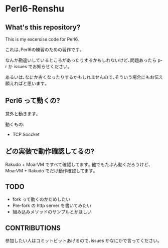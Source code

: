 # Perl6-Renshu

## What's this repository?

This is my excersise code for Perl6.

これは､Perl6の練習のための習作です｡

なんか勘違いしているところがあったりするかもしれないけど､問題あったら p-r か issues でお知らせください｡

あるいは､なにか古くなったりするかもしれませんので､そういう場合にもお伝え願えればと思います｡

## Perl6 って動くの?

意外と動きます｡

動くもの:

  * TCP Soccket

## どの実装で動作確認してるの?

Rakudo + MoarVM ですべて確認してます｡
他でもたぶん動くだろうけど､ MoarVM + Rakudo でだけ動作確認してます｡

## TODO

  * fork って動くのかためしたい
  * Pre-fork の http server を書いてみたい
  * 組み込みメソッドのサンプルとかほしい

## CONTRIBUTIONS

参加したい人はコミットビットあげるので､issues かなにかで言ってください｡

